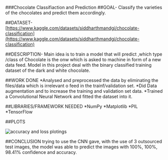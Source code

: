 ###Chocolate Classifiaction and Prediction
##GOAL-
Classify the varieties of the chocolates and predict them accordingly.

##DATASET-
[https://www.kaggle.com/datasets/siddharthmandgi/chocolate-classification](https://www.kaggle.com/datasets/siddharthmandgi/chocolate-classification)

##DESCRIPTION-
Main idea is to train a model that will predict ,which type /class of Chocolate is the onw which is asked to machine in form of a new data feed. Model in this project deal with the binary classified training dataset of the dark and white chocolate.

##WORK DONE
*Analysed and preprocessed the data by eliminating the files/data which is irrelevant o feed in the trainf/validation set.
*Did Data augmentation and to increase the training and validation set data.
\*Trained a Convolutional Neural Network and fitted the dataset into it.

##LIBRARIES/FRAMEWORK NEEDED
*NumPy
*Matplotlib
*PIL
*TensorFlow

##PLOTS

![accuracy and loss plotings]("C:\Users\redmi\Downloads\download.png")

##CONCLUSION
trying to use the CNN gave,
with the use of 3 outsourced test images, the model was able to predict the images with 100%, 100%, 98.41% confidence and accuracy.

